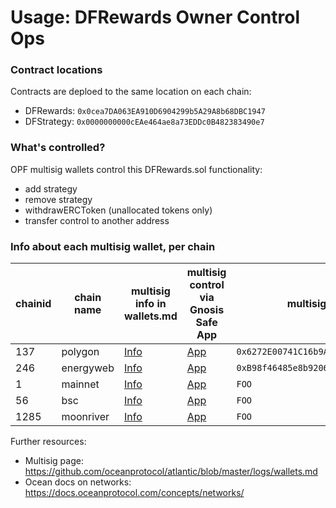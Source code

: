 # Usage: DFRewards Owner Control Ops


### Contract locations

Contracts are deploed to the same location on each chain:
- DFRewards: `0x0cea7DA063EA910D6904299b5A29A8b68DBC1947`
- DFStrategy: `0x0000000000cEAe464ae8a73EDDc0B482383490e7`

### What's controlled?

OPF multisig wallets control this DFRewards.sol functionality:

- add strategy
- remove strategy
- withdrawERCToken (unallocated tokens only)
- transfer control to another address

### Info about each multisig wallet, per chain


| chainid | chain name | multisig info in wallets.md | multisig control via Gnosis Safe App | multisig wallet address |
| ------- | ---------- | --------------------------- | ------------------------------------ | ----------------------- |
| 137     | polygon    | [Info](https://github.com/oceanprotocol/atlantic/blob/master/logs/wallets.md#polygon-gnosis-safe-opf-wallet) | [App](https://gnosis-safe.io/app/matic:0x6272E00741C16b9A337E29DB672d51Af09eA87dD/home) | `0x6272E00741C16b9A337E29DB672d51Af09eA87dD` |
| 246     | energyweb  | [Info](https://github.com/oceanprotocol/atlantic/blob/master/logs/wallets.md#energyweb-gnosis-safe-opf-wallet)| [App](https://gnosis-safe.io/app/ewt:0xB98f46485e8b9206158D8127BAF81Dbfd6139Cef/home)| `0xB98f46485e8b9206158D8127BAF81Dbfd6139Cef` |
| 1       | mainnet    | [Info]() | [App]() | `FOO` |
| 56      | bsc        | [Info]() | [App]() | `FOO` |
| 1285    | moonriver  |  [Info]() | [App]() | `FOO` |

Further resources:
- Multisig page: https://github.com/oceanprotocol/atlantic/blob/master/logs/wallets.md
- Ocean docs on networks: https://docs.oceanprotocol.com/concepts/networks/
